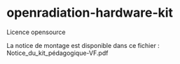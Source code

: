 # openradiation-hardware-kit

Licence opensource

La notice de montage est disponible dans ce fichier : Notice_du_kit_pédagogique-VF.pdf

